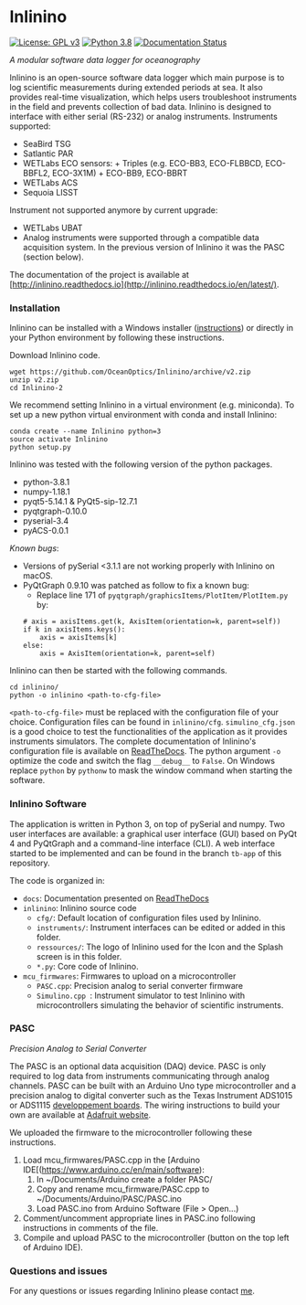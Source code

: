 Inlinino
========
[![License: GPL v3](https://img.shields.io/badge/License-GPLv3-blue.svg)](https://www.gnu.org/licenses/gpl-3.0)
[![Python 3.8](https://img.shields.io/badge/Python-3.8-blue.svg)](https://www.python.org/downloads/)
[![Documentation Status](https://readthedocs.org/projects/inlinino/badge/?version=latest)](https://inlinino.readthedocs.io/en/latest/?badge=latest)


_A modular software data logger for oceanography_


Inlinino is an open-source software data logger which main purpose is to log scientific measurements during extended periods at sea. It also provides real-time visualization, which helps users troubleshoot instruments in the field and prevents collection of bad data. Inlinino is designed to interface with either serial (RS-232) or analog instruments. Instruments supported:
  + SeaBird TSG
  + Satlantic PAR
  + WETLabs ECO sensors:
        + Triples (e.g. ECO-BB3, ECO-FLBBCD, ECO-BBFL2, ECO-3X1M)
        + ECO-BB9, ECO-BBRT
  + WETLabs ACS
  + Sequoia LISST

Instrument not supported anymore by current upgrade:
  + WETLabs UBAT
  + Analog instruments were supported through a compatible data acquisition system. In the previous version of Inlinino it was the PASC (section below).
     
The documentation of the project is available at [http://inlinino.readthedocs.io](http://inlinino.readthedocs.io/en/latest/).

### Installation
Inlinino can be installed with a Windows installer ([instructions](https://inlinino.readthedocs.io/en/latest/quick_start.html)) or directly in your Python environment by following these instructions.

Download Inlinino code.
 
    wget https://github.com/OceanOptics/Inlinino/archive/v2.zip
    unzip v2.zip
    cd Inlinino-2
 
We recommend setting Inlinino in a virtual environment (e.g. miniconda). To set up a new python virtual environment with conda and install Inlinino:

    conda create --name Inlinino python=3
    source activate Inlinino
    python setup.py

Inlinino was tested with the following version of the python packages.
  + python-3.8.1
  + numpy-1.18.1
  + pyqt5-5.14.1  & PyQt5-sip-12.7.1 
  + pyqtgraph-0.10.0
  + pyserial-3.4
  + pyACS-0.0.1


_Known bugs_:
  + Versions of pySerial <3.1.1 are not working properly with Inlinino on macOS.
  + PyQtGraph 0.9.10 was patched as follow to fix a known bug:
    + Replace line 171 of `pyqtgraph/graphicsItems/PlotItem/PlotItem.py` by:
    ```
    # axis = axisItems.get(k, AxisItem(orientation=k, parent=self))
    if k in axisItems.keys():
        axis = axisItems[k]
    else:
        axis = AxisItem(orientation=k, parent=self) 
    ```

Inlinino can then be started with the following commands.

    cd inlinino/
    python -o inlinino <path-to-cfg-file>

`<path-to-cfg-file>` must be replaced with the configuration file of your choice. Configuration files can be found in `inlinino/cfg`. `simulino_cfg.json` is a good choice to test the functionalities of the application as it provides instruments simulators. The complete documentation of Inlinino's configuration file is available on [ReadTheDocs](https://inlinino.readthedocs.io/en/latest/cfg.html). The python argument `-o` optimize the code and switch the flag `__debug__` to `False`. On Windows replace `python` by `pythonw` to mask the window command when starting the software. 

### Inlinino Software
The application is written in Python 3, on top of pySerial and numpy. Two user interfaces are available: a graphical user interface (GUI) based on PyQt 4 and PyQtGraph and a command-line interface (CLI). A web interface started to be implemented and can be found in the branch `tb-app` of this repository.

The code is organized in:
  + `docs`: Documentation presented on [ReadTheDocs](https://inlinino.readthedocs.io/)
  + `inlinino`: Inlinino source code
    - `cfg/`: Default location of configuration files used by Inlinino.
    - `instruments/`:  Instrument interfaces can be edited or added in this folder.
    - `ressources/`: The logo of Inlinino used for the Icon and the Splash screen is in this folder.
    - `*.py`: Core code of Inlinino.
  + `mcu_firmwares`: Firmwares to upload on a microcontroller
    - `PASC.cpp`: Precision analog to serial converter firmware
    - `Simulino.cpp `: Instrument simulator to test Inlinino with microcontrollers simulating the behavior of scientific instruments.

### PASC
_Precision Analog to Serial Converter_

The PASC is an optional data acquisition (DAQ) device. PASC is only required to log data from instruments communicating through analog channels. PASC can be built with an Arduino Uno type microcontroller and a precision analog to digital converter such as the Texas Instrument ADS1015 or ADS1115 [developpement boards](https://www.adafruit.com/product/1083). The wiring instructions to build your own are available at [Adafruit website](https://learn.adafruit.com/adafruit-4-channel-adc-breakouts/assembly-and-wiring).

We uploaded the firmware to the microcontroller following these instructions.
  1. Load mcu_firmwares/PASC.cpp in the [Arduino IDE[(<https://www.arduino.cc/en/main/software>):
        1. In ~/Documents/Arduino create a folder PASC/
        2. Copy and rename mcu_firmware/PASC.cpp to ~/Documents/Arduino/PASC/PASC.ino
        3. Load PASC.ino from Arduino Software (File > Open...)
  2. Comment/uncomment appropriate lines in PASC.ino following instructions in comments of the file.
  3. Compile and upload PASC to the microcontroller (button on the top left of Arduino IDE).

### Questions and issues
For any questions or issues regarding Inlinino please contact [me](mailto:nils.haentjens+inlinino@maine.edu).
